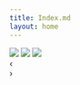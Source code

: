 ```yaml
---
title: Index.md
layout: home
---
```


<div id="Fader" class="fader">
	  <img class="slide" src="{{ site.baseurl }}img/SeatedIndianWomen.jpg"/>
	  <img class="slide" src="{{ site.baseurl }}img/TeamRevive2013.jpg"/>
	  <img class="slide" src="{{ site.baseurl }}img/HealthEducation.jpg"/>
	    <div class="fader_controls">
	      <div class="page prev" data-target="prev">&lsaquo;</div>
	      <div class="page next" data-target="next">&rsaquo;</div>
	      <ul class="pager_list"></ul>
	    </div>
	</div>